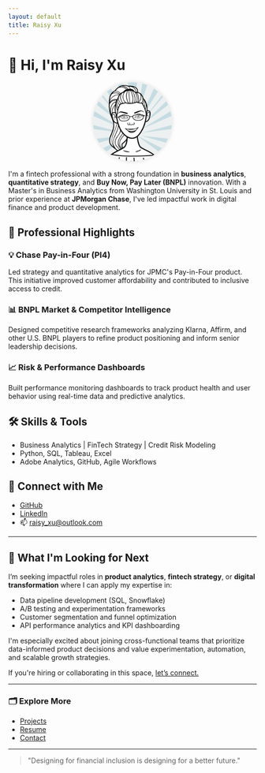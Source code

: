 ```yaml
---
layout: default
title: Raisy Xu
---
```


# 👋 Hi, I'm Raisy Xu
<p align="center">
  <img src="AvatarMaker2.png" alt="Raisy Xu avatar" width="160" style="border-radius: 50%; box-shadow: 0 0 8px rgba(0,0,0,0.15);" />
</p>

I'm a fintech professional with a strong foundation in **business analytics**, **quantitative strategy**, and **Buy Now, Pay Later (BNPL)** innovation. With a Master's in Business Analytics from Washington University in St. Louis and prior experience at **JPMorgan Chase**, I've led impactful work in digital finance and product development.

## 💼 Professional Highlights

### 💡 Chase Pay-in-Four (PI4)
Led strategy and quantitative analytics for JPMC's Pay-in-Four product. This initiative improved customer affordability and contributed to inclusive access to credit.

### 📊 BNPL Market & Competitor Intelligence
Designed competitive research frameworks analyzing Klarna, Affirm, and other U.S. BNPL players to refine product positioning and inform senior leadership decisions.

### 📈 Risk & Performance Dashboards
Built performance monitoring dashboards to track product health and user behavior using real-time data and predictive analytics.

## 🛠 Skills & Tools
- Business Analytics | FinTech Strategy | Credit Risk Modeling
- Python, SQL, Tableau, Excel
- Adobe Analytics, GitHub, Agile Workflows

## 🔗 Connect with Me
- [GitHub](https://github.com/raisyxu)
- [LinkedIn]((https://www.linkedin.com/in/raisyxu/))
- 📫 raisy_xu@outlook.com

---

## 💬 What I'm Looking for Next

I’m seeking impactful roles in **product analytics**, **fintech strategy**, or **digital transformation** where I can apply my expertise in:
- Data pipeline development (SQL, Snowflake)
- A/B testing and experimentation frameworks
- Customer segmentation and funnel optimization
- API performance analytics and KPI dashboarding

I'm especially excited about joining cross-functional teams that prioritize data-informed product decisions and value experimentation, automation, and scalable growth strategies.

If you're hiring or collaborating in this space, [let’s connect.](mailto:raisy@example.com)

---
### 🗂 Explore More

- [Projects](./projects.html)
- [Resume](./resume.md)
- [Contact](mailto:raisy_xu@outlook.com)

---

> "Designing for financial inclusion is designing for a better future."
